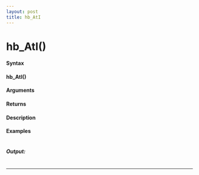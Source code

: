 ```yaml
---
layout: post
title: hb_AtI
---
```


# hb_AtI()


#### Syntax

#### hb_AtI()

#### Arguments

#### Returns

#### Description

#### Examples

```

```

##### Output:

```

```

---